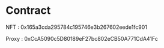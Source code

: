 # Contract

NFT : 0x165a3cda295784c195746e3b267602eede1fc901

Proxy : 0xCcA5090c5D80189eF27bc802eCB50A771CdA41Fc
